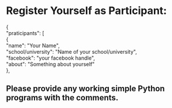 # Register Yourself as Participant:

{<br>
  "praticipants": [<br>
    {<br>
      "name": "Your Name",<br>
      "school/university": "Name of your school/university",<br>
      "facebook": "your facebook handle",<br>
      "about": "Something about yourself"<br>
    },




## Please provide any working simple Python programs with the comments.
